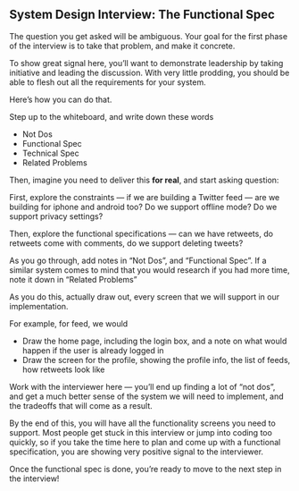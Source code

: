 ## System Design Interview: The Functional Spec
The question you get asked will be ambiguous. Your goal for the first phase of the interview is to take that problem, and make it concrete.

To show great signal here, you’ll want to demonstrate leadership by taking initiative and leading the discussion. With very little prodding, you should be able to flesh out all the requirements for your system.

Here’s how you can do that.

Step up to the whiteboard, and write down these words

* Not Dos
* Functional Spec
* Technical Spec
* Related Problems

Then, imagine you need to deliver this **for real**, and start asking question:

First, explore the constraints — if we are building a Twitter feed — are we building for iphone and android too? Do we support offline mode? Do we support privacy settings?

Then, explore the functional specifications — can we have retweets, do retweets come with comments, do we support deleting tweets?

As you go through, add notes in “Not Dos”, and “Functional Spec”. If a similar system comes to mind that you would research if you had more time, note it down in “Related Problems”

As you do this, actually draw out, every screen that we will support in our implementation.

For example, for feed, we would

* Draw the home page, including the login box, and a note on what would happen if the user is already logged in
* Draw the screen for the profile, showing the profile info, the list of feeds, how retweets look like

Work with the interviewer here — you’ll end up finding a lot of “not dos”, and get a much better sense of the system we will need to implement, and the tradeoffs that will come as a result.

By the end of this, you will have all the functionality screens you need to support. Most people get stuck in this interview or jump into coding too quickly, so if you take the time here to plan and come up with a functional specification, you are showing very positive signal to the interviewer.

Once the functional spec is done, you’re ready to move to the next step in the interview!

